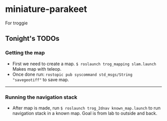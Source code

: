 # miniature-parakeet
For troggie

## Tonight's TODOs
### Getting the map
- First we need to create a map. ```$ roslaunch trog_mapping slam.launch``` Makes map with teleop.
- Once done run: ```rostopic pub syscommand std_msgs/String "savegeotiff"``` to save map. 
------------
### Running the navigation stack
- After map is made, run ```$ roslaunch trog_2dnav known_map.launch``` to run navigation stack in a known map. Goal is from lab to outside and back.
